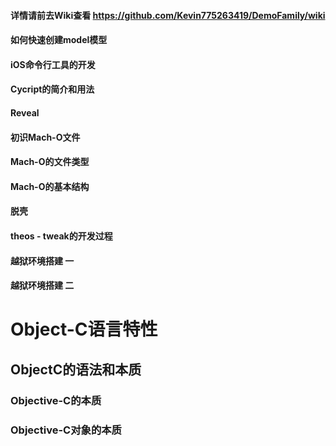 #### 详情请前去Wiki查看 https://github.com/Kevin775263419/DemoFamily/wiki

#### 如何快速创建model模型

#### iOS命令行工具的开发

#### Cycript的简介和用法

#### Reveal

#### 初识Mach-O文件

#### Mach-O的文件类型

#### Mach-O的基本结构

#### 脱壳

#### theos - tweak的开发过程

#### 越狱环境搭建 一

#### 越狱环境搭建 二

# Object-C语言特性

## ObjectC的语法和本质

### Objective-C的本质

### Objective-C对象的本质
